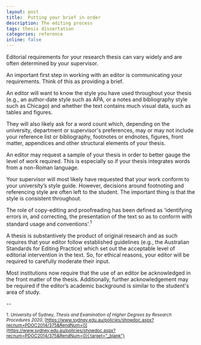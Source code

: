 ```yaml
---
layout: post
title:  Putting your brief in order
description: The editing process
tags: thesis dissertation  
categories: reference
inline: false
---
```


Editorial requirements for your research thesis can vary widely and are often determined by your supervisor. 

An important first step in working with an editor is communicating your requirements. Think of this as providing a brief. 

An editor will want to know the style you have used throughout your thesis (e.g., an author-date style such as APA, or a notes and bibliography style such as Chicago) and whether the text contains much visual data, such as tables and figures. 

They will also likely ask for a word count which, depending on the university, department or supervisor's preferences, may or may not include your reference list or bibliography, footnotes or endnotes, figures, front matter, appendices and other structural elements of your thesis. 

An editor may request a sample of your thesis in order to better gauge the level of work required. This is especially so if your thesis integrates words from a non-Roman language. 

Your supervisor will most likely have requested that your work conform to your university’s style guide. However, decisions around footnoting and referencing style are often left to the student. The important thing is that the style is consistent throughout. 

The role of copy-editing and proofreading has been defined as 'identifying errors in, and correcting, the presentation of the text so as to conform with standard usage and conventions'.<sup>1</sup>

A thesis is substantively the product of original research and as such requires that your editor follow established guidelines (e.g., the Australian Standards for Editing Practice) which set out the acceptable level of editorial intervention in the text. So, for ethical reasons, your editor will be required to carefully moderate their input. 

Most institutions now require that the use of an editor be acknowledged in the front matter of the thesis. Additionally, further acknowledgement may be required if the editor’s academic background is similar to the student's area of study.

--

<small>1. University of Sydney, *Thesis and Examination of Higher Degrees by Research Procedures 2020*, [https://www.sydney.edu.au/policies/showdoc.aspx?recnum=PDOC2014/375&RendNum=0](https://www.sydney.edu.au/policies/showdoc.aspx?recnum=PDOC2014/375&RendNum=0){:target="_blank"}</small>
